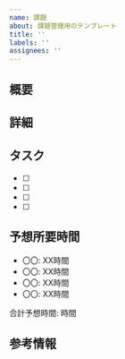 ```yaml
---
name: 課題
about: 課題管理用のテンプレート
title: ''
labels: ''
assignees: ''
---
```


## 概要
<!-- 課題の概要を簡潔に説明してください -->

## 詳細
<!-- 課題の詳細な説明や背景を記載してください -->

## タスク
<!-- 実施が必要な作業を細分化して記載してください -->
- [ ] 
- [ ] 
- [ ] 
- [ ] 

## 予想所要時間
<!-- 各フェーズの予想所要時間を記載してください -->
- 〇〇: XX時間
- 〇〇: XX時間
- 〇〇: XX時間
- 〇〇: XX時間

合計予想時間: 時間

## 参考情報
<!-- 参考となる情報やリンクがあれば記載してください --> 